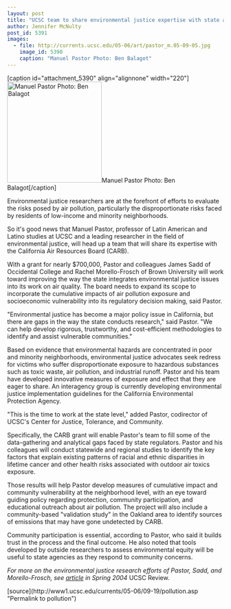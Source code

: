 ```yaml
---
layout: post
title: "UCSC team to share environmental justice expertise with state air board"
author: Jennifer McNulty
post_id: 5391
images:
  - file: http://currents.ucsc.edu/05-06/art/pastor_m.05-09-05.jpg
    image_id: 5390
    caption: "Manuel Pastor Photo: Ben Balagot"
---
```


[caption id="attachment_5390" align="alignnone" width="220"]<a href="http://localhost/mysite/wp-content/uploads/2005/09/pastor_m.05-09-05.jpg"><img class="size-full wp-image-5390" src="http://localhost/mysite/wp-content/uploads/2005/09/pastor_m.05-09-05.jpg" alt="Manuel Pastor Photo: Ben Balagot" width="220" height="234" /></a>Manuel Pastor Photo: Ben Balagot[/caption]
<a name="content" id="content"></a>
<p>
  Environmental justice researchers are at the forefront of efforts to evaluate the risks posed by air pollution, particularly the disproportionate risks faced by residents of low-income and minority neighborhoods.
</p>
<p>
  So it's good news that Manuel Pastor, professor of Latin American and Latino studies at UCSC and a leading researcher in the field of environmental justice, will head up a team that will share its expertise with the California Air Resources Board (CARB).
</p>
<p>
  With a grant for nearly $700,000, Pastor and colleagues James Sadd of Occidental College and Rachel Morello-Frosch of Brown University will work toward improving the way the state integrates environmental justice issues into its work on air quality. The board needs to expand its scope to incorporate the cumulative impacts of air pollution exposure and socioeconomic vulnerability into its regulatory decision making, said Pastor.
</p>
<p>
  "Environmental justice has become a major policy issue in California, but there are gaps in the way the state conducts research," said Pastor. "We can help develop rigorous, trustworthy, and cost-efficient methodologies to identify and assist vulnerable communities."
</p>
<p>
  Based on evidence that environmental hazards are concentrated in poor and minority neighborhoods, environmental justice advocates seek redress for victims who suffer disproportionate exposure to hazardous substances such as toxic waste, air pollution, and industrial runoff. Pastor and his team have developed innovative measures of exposure and effect that they are eager to share. An interagency group is currently developing environmental justice implementation guidelines for the California Environmental Protection Agency.
</p>
<p>
  "This is the time to work at the state level," added Pastor, codirector of UCSC's Center for Justice, Tolerance, and Community.
</p>
<p>
  Specifically, the CARB grant will enable Pastor's team to fill some of the data-gathering and analytical gaps faced by state regulators. Pastor and his colleagues will conduct statewide and regional studies to identify the key factors that explain existing patterns of racial and ethnic disparities in lifetime cancer and other health risks associated with outdoor air toxics exposure.
</p>
<p>
  Those results will help Pastor develop measures of cumulative impact and community vulnerability at the neighborhood level, with an eye toward guiding policy regarding protection, community participation, and educational outreach about air pollution. The project will also include a community-based "validation study" in the Oakland area to identify sources of emissions that may have gone undetected by CARB.
</p>
<p>
  Community participation is essential, according to Pastor, who said it builds trust in the process and the final outcome. He also noted that tools developed by outside researchers to assess environmental equity will be useful to state agencies as they respond to community concerns.
</p>
<p>
  <i>For more on the environmental justice research efforts of Pastor, Sadd, and Morello-Frosch, see <a href="http://review.ucsc.edu/spring04/exposure.html">article</a> in Spring 2004</i> UCSC Review.
</p>
<form>
  <input name="t1" size="-1" type="hidden">
</form>




</p>
[source](http://www1.ucsc.edu/currents/05-06/09-19/pollution.asp "Permalink to pollution")
